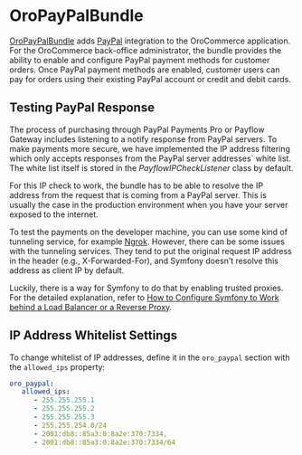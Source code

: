 <a id="bundle-docs-commerce-paypal-bundle"></a>

# OroPayPalBundle

<a href="https://github.com/oroinc/orocommerce/tree/5.1/src/Oro/Bundle/PayPalBundle" target="_blank">OroPayPalBundle</a> adds <a href="https://www.paypal.com/" target="_blank">PayPal</a> integration to the OroCommerce application. For the OroCommerce back-office administrator, the bundle provides the ability to enable and configure PayPal payment methods for customer orders. Once PayPal payment methods are enabled, customer users can pay for orders using their existing PayPal account or credit and debit cards.

## Testing PayPal Response

The process of purchasing through PayPal Payments Pro or Payflow Gateway includes listening to a notify response from PayPal servers. To make payments more secure, we have implemented the IP address filtering which only accepts responses from the PayPal server addresses\` white list. The white list itself is stored in the *PayflowIPCheckListener* class by default.

For this IP check to work, the bundle has to be able to resolve the IP address from the request that is coming from a PayPal server. This is usually the case in the production environment when you have your server exposed to the internet.

To test the payments on the developer machine, you can use some kind of tunneling service, for example <a href="https://ngrok.com" target="_blank">Ngrok</a>. However, there can be some issues with the tunneling services. They tend to put the original request IP address in the header (e.g., X-Forwarded-For), and Symfony doesn’t resolve this address as client IP by default.

Luckily, there is a way for Symfony to do that by enabling trusted proxies. For the detailed explanation, refer to <a href="https://symfony.com/doc/5.4/deployment/proxies.html" target="_blank">How to Configure Symfony to Work behind a Load Balancer or a Reverse Proxy</a>.

## IP Address Whitelist Settings

To change whitelist of IP addresses, define it in the `oro_paypal` section with the `allowed_ips` property:

```yaml
oro_paypal:
   allowed_ips:
      - 255.255.255.1
      - 255.255.255.2
      - 255.255.255.3
      - 255.255.254.0/24
      - 2001:db8::85a3:0:8a2e:370:7334,
      - 2001:db8::85a3:0:8a2e:370:7334/64
```

<!-- Frontend -->
